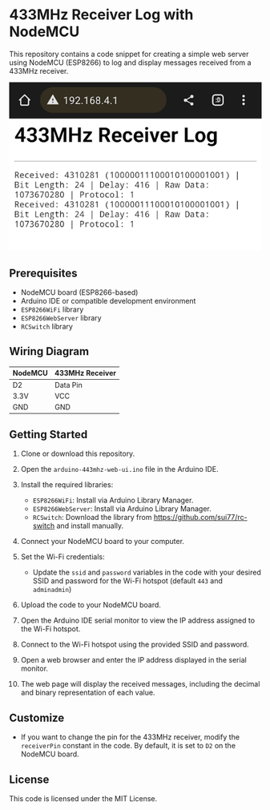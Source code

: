 # 433MHz Receiver Log with NodeMCU

This repository contains a code snippet for creating a simple web server using NodeMCU (ESP8266) to log and display messages received from a 433MHz receiver.

![Preview](/.docs/preview.png)

## Prerequisites

- NodeMCU board (ESP8266-based)
- Arduino IDE or compatible development environment
- `ESP8266WiFi` library
- `ESP8266WebServer` library
- `RCSwitch` library

## Wiring Diagram

| NodeMCU | 433MHz Receiver |
|---------|-----------------|
| D2      | Data Pin        |
| 3.3V    | VCC             |
| GND     | GND             |

## Getting Started

1. Clone or download this repository.

2. Open the `arduino-443mhz-web-ui.ino` file in the Arduino IDE.

3. Install the required libraries:
   - `ESP8266WiFi`: Install via Arduino Library Manager.
   - `ESP8266WebServer`: Install via Arduino Library Manager.
   - `RCSwitch`: Download the library from https://github.com/sui77/rc-switch and install manually.

4. Connect your NodeMCU board to your computer.

5. Set the Wi-Fi credentials:
   - Update the `ssid` and `password` variables in the code with your desired SSID and password for the Wi-Fi hotspot (default `443` and `adminadmin`)

6. Upload the code to your NodeMCU board.

7. Open the Arduino IDE serial monitor to view the IP address assigned to the Wi-Fi hotspot.

8. Connect to the Wi-Fi hotspot using the provided SSID and password.

9. Open a web browser and enter the IP address displayed in the serial monitor.

10. The web page will display the received messages, including the decimal and binary representation of each value.

## Customize

- If you want to change the pin for the 433MHz receiver, modify the `receiverPin` constant in the code. By default, it is set to `D2` on the NodeMCU board.

## License

This code is licensed under the MIT License.

